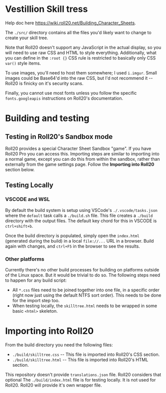 # Vestillion Skill tress

Help doc here https://wiki.roll20.net/Building_Character_Sheets.

The `./src/` directory contains all the files you'd likely want to change to create your skill tree.

Note that Roll20 doesn't support any JavaScript in the actual display, so you will need to use raw CSS and HTML to style everything.  Additionally, what you can define in the `:root {}` CSS rule is restricted to basically only CSS `var()` style items.

To use images, you'll need to host them somewhere; I used `i.imgur`.  Small images could be Base64'd into the raw CSS, but I'd not recommend it -- Roll20 is finicky on it's security scans.

Finally, you cannot use most fonts unless you follow the specific `fonts.googleapis` instructions on Roll20's documentation.



# Building and testing

## Testing in Roll20's Sandbox mode

Roll20 provides a special Character Sheet Sandbox "game".  If you have Roll20 Pro you can access this.
Importing steps are similar to importing into a normal game, except you can do this from within the sandbox, rather than externally from the game settings page.  Follow the **Importing into Roll20** section below.

## Testing Locally

### VSCODE and WSL

By default the build system is setup using VSCode's `./.vscode/tasks.json` where the `default` task calls a `./build.sh` file.  This file creates a `./build` directory with the output files.  The default key chord for this in VSCODE is `ctrl+shift+b`.

Once the build directory is populated, simply open the `index.html` (generated during the build) in a local `file://...` URL in a browser.  Build again with changes, and `ctrl+F5` in the browser to see the results.

### Other platforms

Currently there's no other build processes for building on platforms outside of the Linux space.  But it would be trivial to do so.  The following steps need to happen for any build script:

* All `*.css` files need to be joined together into one file, in a specific order (right now just using the default NTFS sort order).  This needs to be done for the import step too.
* When testing locally, the `skilltree.html` needs to be wrapped in some basic `<html>` skeleton.

# Importing into Roll20
From the build directory you need the following files:

* `./build/skilltree.css` -- This file is imported into Roll20's CSS section.
* `./build/skilltree.html` -- This file is imported into Roll20's HTML section.

This repository doesn't provide `translations.json` file.  Roll20 considers that optional
The `./build/index.html` file is for testing locally.  It is not used for Roll20.  Roll20 will provide it's own wrapper file.